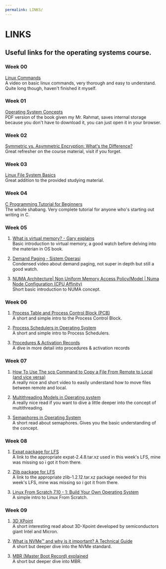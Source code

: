 ```yaml
---
permalink: LINKS/
---
```


# LINKS
## Useful links for the operating systems course.

### Week 00
[Linux Commands](https://www.youtube.com/watch?v=ZtqBQ68cfJc)<br>
A video on basic linux commands, very thorough and easy to understand. Quite long though, haven't finished it myself.

### Week 01
[Operating System Concepts](https://os.ecci.ucr.ac.cr/slides/Abraham-Silberschatz-Operating-System-Concepts-10th-2018.pdf)<br>
PDF version of the book given my Mr. Rahmat, saves internal storage because you don't have to download it, you can just open it in your browser.

### Week 02
[Symmetric vs. Asymmetric Encryption: What's the Difference?](https://www.trentonsystems.com/blog/symmetric-vs-asymmetric-encryption)<br>
Great refresher on the course material, visit if you forget.

### Week 03
[Linux File System Basics](https://www.dummies.com/computers/operating-systems/linux/linux-file-system-basics/) <br> Great addition to the provided studying material.

### Week 04
[C Programming Tutorial for Beginners](https://www.youtube.com/watch?v=KJgsSFOSQv0&t=302s) <br>
The whole shabang. Very complete tutorial for anyone who's starting out writing in C.

### Week 05
1. [What is virtual memory? - Gary explains](https://www.youtube.com/watch?v=2quKyPnUShQ) <br>
Basic introduction to virtual memory, a good watch before delving into the materian in OS book.

2. [Demand Paging - Sistem Operasi](https://www.youtube.com/watch?v=54BgdAXGxXk)<br>
Condensed video about demand paging, not super in depth but still a good watch.

3. [NUMA Architecture| Non Uniform Memory Access Policy/Model | Numa Node Configuration (CPU Affinity)](https://www.youtube.com/watch?v=gCOEunP5kjs)<br>
Short basic introduction to NUMA concept.

### Week 06
1. [Process Table and Process Control Block (PCB)](https://www.geeksforgeeks.org/process-table-and-process-control-block-pcb/)<br> A short and simple intro to the Process Control Block.

2. [Process Schedulers in Operating System](https://www.geeksforgeeks.org/process-schedulers-in-operating-system/)<br> A short and simple intro to Process Schedulers.

3. [Procedures & Activation Records](https://www.rose-hulman.edu/class/csse/csse404/schedule/day17/Procedures.pdf)<br> A dive in more detail into procedures & activation records

### Week 07
1. [How To Use The scp Command to Copy a File From Remote to Local (and vice versa)](https://www.youtube.com/watch?v=q2OHvlr081s&t=315)<br> A really nice and short video to easily understand how to move files between remote and local.

2. [Multithreading Models in Operating system](https://www.javatpoint.com/multithreading-models-in-operating-system)<br> A really nice read if you want to dive a little deeper into the concept of multithreading.

3. [Semaphores in Operating System](https://www.tutorialspoint.com/semaphores-in-operating-system)<br>
A short read about semaphores. Gives you the basic understanding of the concept.

### Week 08
1. [Expat package for LFS](https://github.com/libexpat/libexpat/releases/download/R_2_4_8/expat-2.4.8.tar.xz)<br> A link to the appropriate expat-2.4.8.tar.xz used in this week's LFS, mine was missing so i got it from there.

2. [Zlib package for LFS](https://ftp.icm.edu.pl/packages/zlib/zlib-1.2.12.tar.xz)<br> A link to the appropriate zlib-1.2.12.tar.xz package needed for this week's LFS, mine was missing so i got it from there.

3. [Linux From Scratch 7.10 - 1: Build Your Own Operating System](https://www.youtube.com/watch?v=8WsDcW5SQ9Y)<br> A simple intro to Linux From Scratch.

### Week 09
1. [3D XPoint](https://www.techtarget.com/searchstorage/definition/3D-XPoint)<br> A short interesting read about 3D-Xpoint developed by semiconductors giant Intel and Micron.

2. [What is NVMe™ and why is it important? A Technical Guide](https://blog.westerndigital.com/nvme-important-data-driven-businesses/)<br> A short but deeper dive into the NVMe standard.

3. [MBR (Master Boot Record) explained](https://www.ionos.com/digitalguide/server/configuration/what-is-mbr/)<br> A short but deeper dive into MBR.
